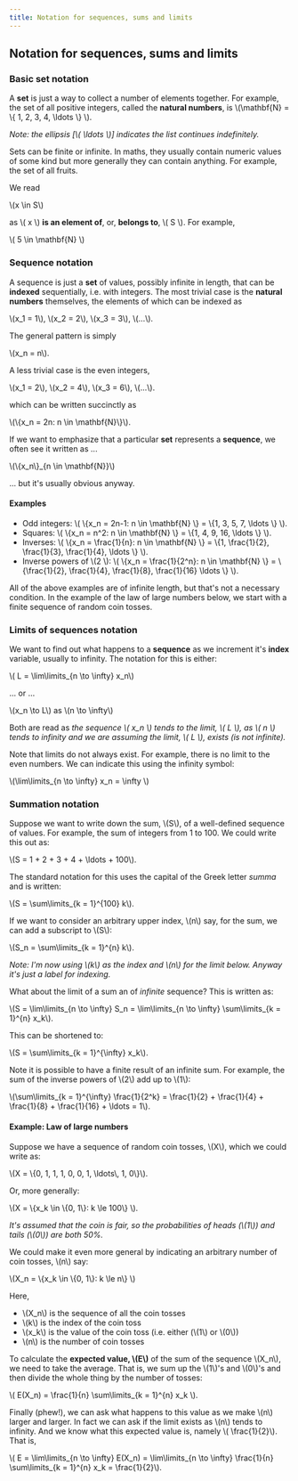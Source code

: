 ```yaml
---
title: Notation for sequences, sums and limits
---
```


## Notation for sequences, sums and limits

### Basic set notation

A **set** is just a way to collect a number of elements together. For example, the set of all positive integers, called the **natural numbers**, is \\\(\mathbf{N} = \\\{ 1, 2, 3, 4, \ldots \\\} \\\). 

_Note: the ellipsis [\\\( \ldots \\\)] indicates the list continues indefinitely._

Sets can be finite or infinite. In maths, they usually contain numeric values of some kind but more generally they can contain anything. For example, the set of all fruits.

We read 

<p class="indent">\(x \in S\)</p>

as \\\( x \\\) **is an element of**, or, **belongs to**, \\\( S \\\). For example, 

<p class="indent">\( 5 \in \mathbf{N} \)</p>

### Sequence notation

A sequence is just a **set** of values, possibly infinite in length, that can be **indexed** sequentially, i.e. with integers. The most trivial case is the **natural numbers** themselves, the elements of which can be indexed as 

<p class="indent">\(x_1 = 1\), \(x_2 = 2\), \(x_3 = 3\), \(...\).</p>

The general pattern is simply

<p class="indent">\(x_n = n\).</p>

A less trivial case is the even integers, 

<p class="indent">\(x_1 = 2\), \(x_2 = 4\), \(x_3 = 6\), \(...\).</p>

which can be written succinctly as 

<p class="indent">\(\{x_n = 2n: n \in \mathbf{N}\}\).</p>

If we want to emphasize that a particular **set** represents a **sequence**, we often see it written as ...

<p class="indent">\(\{x_n\}_{n \in \mathbf{N}}\)</p>

... but it's usually obvious anyway.

#### Examples
- Odd integers: \\\( \\\{x_n = 2n-1: n \in \mathbf{N} \\\} = \\\{1, 3, 5, 7, \ldots \\\} \\).
- Squares: \\\( \\\{x_n = n^2: n \in \mathbf{N} \\\} = \\\{1, 4, 9, 16, \ldots \\\} \\\).
- Inverses: \\\( \\\{x_n = \frac{1}{n}: n \in \mathbf{N} \\\} = \\\{1, \frac{1}{2}, \frac{1}{3}, \frac{1}{4}, \ldots \\\} \\\).
- Inverse powers of \\\(2 \\\): \\\( \\\{x_n = \frac{1}{2^n}: n \in \mathbf{N} \\\} = \\\{\frac{1}{2}, \frac{1}{4}, \frac{1}{8}, \frac{1}{16} \ldots \\\} \\\).

All of the above examples are of infinite length, but that's not a necessary condition. In the example of the law of large numbers below, we start with a finite sequence of random coin tosses.

### Limits of sequences notation

We want to find out what happens to a **sequence** as we increment it's **index** variable, usually to infinity. The notation for this is either:

<p class="indent">\( L = \lim\limits_{n \to \infty} x_n\)</p>

... or ...

<p class="indent">\(x_n \to L\) as \(n \to \infty\)</p>

Both are read as _the sequence \\\( x_n \\\) tends to the limit, \\\( L \\\), as \\( n \\\) tends to infinity and we are assuming the limit, \\\( L \\\), exists (is not infinite)._

Note that limits do not always exist. For example, there is no limit to the even numbers. We can indicate this using the infinity symbol:

<p class="indent">\(\lim\limits_{n \to \infty} x_n = \infty \)</p>


### Summation notation

Suppose we want to write down the sum, \\\(S\\\), of a well-defined sequence of values. For example, the sum of integers from 1 to 100. We could write this out as:

<p class="indent">\(S = 1 + 2 + 3 + 4 + \ldots + 100\).</p>

The standard notation for this uses the capital of the Greek letter _summa_ and is written:

<p class="indent">\(S = \sum\limits_{k = 1}^{100} k\).</p>

If we want to consider an arbitrary upper index, \\\(n\\\) say, for the sum, we can add a subscript to \\\(S\\\):

<p class="indent">\(S_n = \sum\limits_{k = 1}^{n} k\).</p>


_Note: I'm now using \\\(k\\\) as the index and \\\(n\\\) for the limit below. Anyway it's just a label for indexing._

What about the limit of a sum an of _infinite_ sequence? This is written as:

<p class="indent">\(S = \lim\limits_{n \to \infty} S_n = \lim\limits_{n \to \infty} \sum\limits_{k = 1}^{n} x_k\).</p>

This can be shortened to:

<p class="indent">\(S = \sum\limits_{k = 1}^{\infty} x_k\).</p>

Note it is possible to have a finite result of an infinite sum. For example, the sum of the inverse powers of \\\(2\\\) add up to \\\(1\\\):

<p class="indent">\(\sum\limits_{k = 1}^{\infty} \frac{1}{2^k} = \frac{1}{2} + \frac{1}{4} + \frac{1}{8} + \frac{1}{16} + \ldots = 1\).</p>

#### Example: Law of large numbers

Suppose we have a sequence of random coin tosses, \\\(X\\\), which we could write as:

<p class="indent">\(X = \{0, 1, 1, 1, 0, 0, 1, \ldots\, 1, 0\}\).</p>

Or, more generally:

<p class="indent">\(X = \{x_k \in \{0, 1\}: k \le 100\} \).</p>

_It's assumed that the coin is fair, so the probabilities of heads (\\\(1\\\)) and tails (\\\(0\\\)) are both 50%._


We could make it even more general by indicating an arbitrary number of coin tosses, \\\(n\\\) say:

<p class="indent">\(X_n = \{x_k \in \{0, 1\}: k \le n\} \)</p>

Here,

- \\\(X_n\\\) is the sequence of all the coin tosses
- \\\(k\\\) is the index of the coin toss
- \\\(x_k\\\) is the value of the coin toss (i.e. either (\\\(1\\\) or \\\(0\\\))
- \\\(n\\\) is the number of coin tosses

To calculate the **expected value, \\\(E\\\)** of the sum of the sequence \\\(X_n\\\), we need to take the average. That is, we sum up the \\\(1\\\)'s and \\\(0\\\)'s and then divide the whole thing by the number of tosses:

<p class="indent">\( E(X_n) = \frac{1}{n} \sum\limits_{k = 1}^{n} x_k \).</p>

Finally (phew!), we can ask what happens to this value as we make \\\(n\\\) larger and larger. In fact we can ask if the limit exists as \\\(n\\\) tends to infinity. And we know what this expected value is, namely \\\( \frac{1}{2}\\\). That is,

<p class="indent">\( E = \lim\limits_{n \to \infty} E(X_n) = \lim\limits_{n \to \infty} \frac{1}{n} \sum\limits_{k = 1}^{n} x_k = \frac{1}{2}\).</p>
